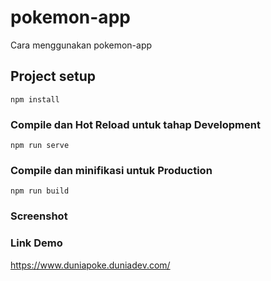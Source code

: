 # pokemon-app

Cara menggunakan pokemon-app

## Project setup
```
npm install
```

### Compile dan Hot Reload untuk tahap Development
```
npm run serve
```

### Compile dan minifikasi untuk Production
```
npm run build
```

### Screenshot

###  Link Demo
https://www.duniapoke.duniadev.com/
